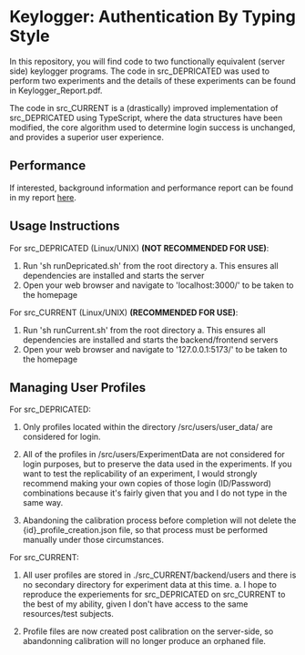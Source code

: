 # Keylogger: Authentication By Typing Style

In this repository, you will find code to two functionally equivalent (server side) keylogger programs. The code in src_DEPRICATED was used to perform two experiments and the details of these experiments can be found in Keylogger_Report.pdf. 

The code in src_CURRENT is a (drastically) improved implementation of src_DEPRICATED using TypeScript, where the data structures have been modified, the core algorithm used to determine login success is unchanged, and provides a superior user experience. 

## Performance

If interested, background information and performance report can be found in my report [here](Keylogger_Report.pdf).

## Usage Instructions

For src_DEPRICATED (Linux/UNIX) <b>(NOT RECOMMENDED FOR USE)</b>: 
1. Run 'sh runDepricated.sh' from the root directory
    a. This ensures all dependencies are installed and starts the server
2. Open your web browser and navigate to 'localhost:3000/' to be taken to the homepage 

For src_CURRENT (Linux/UNIX) <b>(RECOMMENDED FOR USE)</b>: 
1. Run 'sh runCurrent.sh' from the root directory
    a. This ensures all dependencies are installed and starts the backend/frontend servers
2. Open your web browser and navigate to '127.0.0.1:5173/' to be taken to the homepage 

## Managing User Profiles

For src_DEPRICATED:
1. Only profiles located within the directory /src/users/user_data/ are considered for login. <br>

2. All of the profiles in /src/users/ExperimentData are not considered for login purposes, but to preserve the data used in the experiments. If you want to test the replicability of an experiment, I would strongly recommend making your own copies of those login (ID/Password) combinations because it's fairly given that you and I do not type in the same way. <br>

3. Abandoning the calibration process before completion will not delete the {id}_profile_creation.json file, so that process must be performed manually under those circumstances. 

For src_CURRENT:
1. All user profiles are stored in ./src_CURRENT/backend/users and there is no secondary directory for experiment data at this time. 
    a. I hope to reproduce the experiements for src_DEPRICATED on src_CURRENT to the best of my ability, given I don't have access to the same resources/test subjects. 

2. Profile files are now created post calibration on the server-side, so abandonning calibration will no longer produce an orphaned file. 
